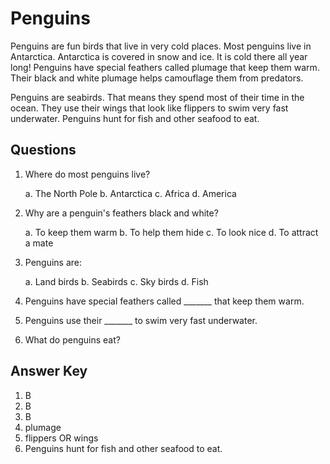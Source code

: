 # Penguins

Penguins are fun birds that live in very cold places. Most penguins live in Antarctica. Antarctica is covered in snow and ice. It is cold there all year long! Penguins have special feathers called plumage that keep them warm. Their black and white plumage helps camouflage them from predators.

Penguins are seabirds. That means they spend most of their time in the ocean. They use their wings that look like flippers to swim very fast underwater. Penguins hunt for fish and other seafood to eat.

## Questions

1. Where do most penguins live?

   a. The North Pole
   b. Antarctica
   c. Africa
   d. America

2. Why are a penguin's feathers black and white?

   a. To keep them warm
   b. To help them hide
   c. To look nice
   d. To attract a mate

3. Penguins are:

   a. Land birds
   b. Seabirds
   c. Sky birds
   d. Fish

4. Penguins have special feathers called _______ that keep them warm.

5. Penguins use their _______ to swim very fast underwater.

6. What do penguins eat?

## Answer Key

1. B
2. B
3. B
4. plumage
5. flippers OR wings
6. Penguins hunt for fish and other seafood to eat.
